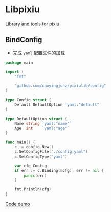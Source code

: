 # Libpixiu

Library and tools for pixiu

## BindConfig
- 完成 `yaml` 配置文件的加载

```go
package main

import (
	"fmt"

	"github.com/caoyingjunz/pixiulib/config"
)

type Config struct {
	Default DefaultOption `yaml:"default"`
}

type DefaultOption struct {
	Name string `yaml:"name"`
	Age  int    `yaml:"age"`
}

func main() {
	c := config.New()
	c.SetConfigFile("./config.yaml")
	c.SetConfigType("yaml")

	var cfg Config
	if err := c.Binding(&cfg); err != nil {
		panic(err)
	}

	fmt.Println(cfg)
}
```
[Code demo](./examples/config/main.go)
